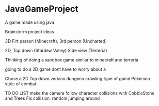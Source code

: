 # JavaGameProject
A game made using java

Brainstorm project ideas

3D
Firt person (Minecraft), 3rd person (Uncharted)

2D,
Top down (Stardew Valley)
Side view (Terreria)

Thinking of doing a sandbox game similar to minecraft and terreria

going to do a 2D game dont have to worry about a 


Chose a 2D Top down version
dungeon crawling type of game
Pokemon style of combat


TO DO LIST
make the camera follow character
collisions with CobbleStone and Trees
Fix collision, random jumping around